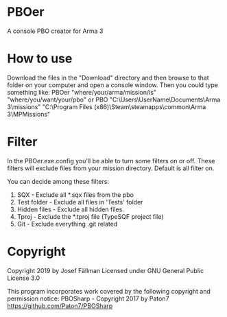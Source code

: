# PBOer
A console PBO creator for Arma 3

# How to use
Download the files in the "Download" directory and then browse to that folder on your computer and open a console window. Then you could type something like:
PBOer "where/your/arma/mission/is" "where/you/want/your/pbo"
or
PBO "C:\Users\UserName\Documents\Arma 3\missions" "C:\Program Files (x86)\Steam\steamapps\common\Arma 3\MPMissions"

# Filter
In the PBOer.exe.config you'll be able to turn some filters on or off. These filters will exclude files from your mission directory. Default is all filter on.

You can decide among these filters:
  1. SQX - Exclude all *.sqx files from the pbo
  2. Test folder - Exclude all files in 'Tests' folder
  3. Hidden files - Exclude all hidden files.
  4. Tproj - Exclude the *.tproj file (TypeSQF project file)
  5. Git - Exclude everything .git related

# Copyright
Copyright 2019 by Josef Fällman
Licensed under GNU General Public License 3.0

This program incorporates work covered by the following copyright and permission notice: 
PBOSharp - Copyright 2017 by Paton7 <https://github.com/Paton7/PBOSharp>
